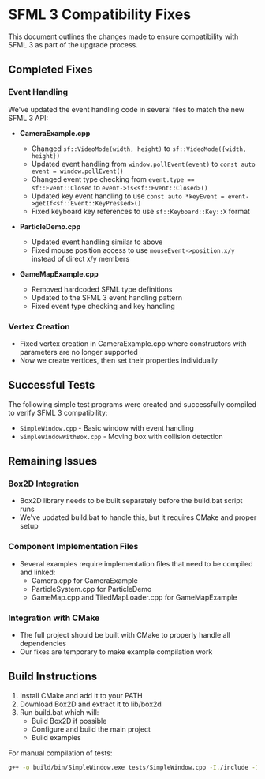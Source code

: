 # SFML 3 Compatibility Fixes

This document outlines the changes made to ensure compatibility with SFML 3 as part of the upgrade process.

## Completed Fixes

### Event Handling

We've updated the event handling code in several files to match the new SFML 3 API:

- **CameraExample.cpp**
  - Changed `sf::VideoMode(width, height)` to `sf::VideoMode({width, height})`
  - Updated event handling from `window.pollEvent(event)` to `const auto event = window.pollEvent()`
  - Changed event type checking from `event.type == sf::Event::Closed` to `event->is<sf::Event::Closed>()`
  - Updated key event handling to use `const auto *keyEvent = event->getIf<sf::Event::KeyPressed>()`
  - Fixed keyboard key references to use `sf::Keyboard::Key::X` format

- **ParticleDemo.cpp** 
  - Updated event handling similar to above
  - Fixed mouse position access to use `mouseEvent->position.x/y` instead of direct x/y members

- **GameMapExample.cpp**
  - Removed hardcoded SFML type definitions
  - Updated to the SFML 3 event handling pattern
  - Fixed event type checking and key handling

### Vertex Creation

- Fixed vertex creation in CameraExample.cpp where constructors with parameters are no longer supported
- Now we create vertices, then set their properties individually

## Successful Tests

The following simple test programs were created and successfully compiled to verify SFML 3 compatibility:

- `SimpleWindow.cpp` - Basic window with event handling
- `SimpleWindowWithBox.cpp` - Moving box with collision detection

## Remaining Issues

### Box2D Integration

- Box2D library needs to be built separately before the build.bat script runs
- We've updated build.bat to handle this, but it requires CMake and proper setup

### Component Implementation Files

- Several examples require implementation files that need to be compiled and linked:
  - Camera.cpp for CameraExample
  - ParticleSystem.cpp for ParticleDemo
  - GameMap.cpp and TiledMapLoader.cpp for GameMapExample

### Integration with CMake

- The full project should be built with CMake to properly handle all dependencies
- Our fixes are temporary to make example compilation work

## Build Instructions

1. Install CMake and add it to your PATH
2. Download Box2D and extract it to lib/box2d
3. Run build.bat which will:
   - Build Box2D if possible
   - Configure and build the main project
   - Build examples

For manual compilation of tests:
```bash
g++ -o build/bin/SimpleWindow.exe tests/SimpleWindow.cpp -I./include -I./lib/sfml/include -L./lib/sfml/lib -lsfml-graphics -lsfml-window -lsfml-system
``` 